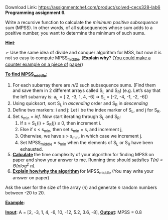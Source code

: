 Download Link: https://assignmentchef.com/product/solved-cecs328-lab6
<br>
<strong>Programming assignment 6. </strong>

Write a recursive function to calculate the <em>minimum positive subsequence sum</em> (MPSS). In other words, of all subsequences whose sum adds to a positive number, you want to determine the minimum of such sums.

<strong><u>Hint</u></strong>:

➢ Use the same idea of divide and conquer algorithm for MSS, but now it is not so easy to compute MPSS<sub>middle</sub>, (<strong>Explain why</strong>? (<u>You could make a counter example on a piece of</u> <u>paper</u>)




<strong><u>To find MPSS<sub>middle</sub></u></strong><u>:</u>

<ol>

 <li>For each subarray there are <em>n/2</em> such subsequence sums. (Find them and save them in 2 different arrays called S<sub>L</sub> and S<sub>R</sub>) (e.g. Let’s say that the left subarray is: a<sub>L</sub> = [ 2, -3, 1, 4, -6] ➔ S<sub>L </sub>= [-2, -4, -1, -2, -6])</li>

 <li>Using quicksort, sort S<sub>L</sub> in <em>ascending</em> order and S<sub>R</sub> in <em>descending</em></li>

 <li>Define two markers: i and j: Let i be the index marker of S<sub>L</sub>, and j for S<sub>R</sub>.</li>

 <li>Set s<sub>min</sub> = <em>inf</em>. Now start iterating through S<sub>L</sub> and S<sub>R</sub>:

  <ol>

   <li>If s = S<sub>L</sub>(i) + S<sub>R</sub>(j) ≤ 0, then increment i.</li>

   <li>Else if s &lt; s<sub>min</sub>, then set s<sub>min</sub> = s, and increment j,</li>

   <li>Otherwise, we have s &gt; s<sub>min</sub>, in which case we increment j.</li>

   <li>Set MPSS<sub>middle</sub> = s<sub>min</sub> when the elements of S<sub>L</sub> or S<sub>R</sub> have been exhausted.</li>

  </ol></li>

 <li><strong><u>Calculate</u> </strong>the time complexity of your algorithm for finding MPSS on paper and show your answer to me. Running time should satisfies <em>T(n) = Θ(nlog<sup>2</sup> n).</em></li>

 <li><strong><u>Explain how/why the algorithm</u> </strong>for MPSS<sub>middle</sub> (You may write your answer on paper)</li>

</ol>




Ask the user for the size of the array (<em>n</em>) and generate <em>n</em> random numbers between -20 to 20.

<strong><u>Example</u></strong>:

<strong><u>Input</u></strong>:    A = [2, -3, 1, 4, -6, 10, -12, 5.2, 3.6, -8],  <strong><u>Output</u></strong>: MPSS = 0.8


